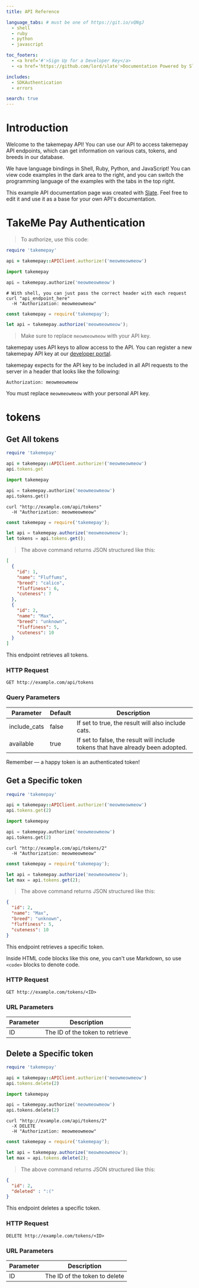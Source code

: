 ```yaml
---
title: API Reference

language_tabs: # must be one of https://git.io/vQNgJ
  - shell
  - ruby
  - python
  - javascript

toc_footers:
  - <a href='#'>Sign Up for a Developer Key</a>
  - <a href='https://github.com/lord/slate'>Documentation Powered by Slate</a>

includes:
  - SDKAuthentication
  - errors

search: true
---
```


# Introduction

Welcome to the takemepay API! You can use our API to access takemepay API endpoints, which can get information on various cats, tokens, and breeds in our database.

We have language bindings in Shell, Ruby, Python, and JavaScript! You can view code examples in the dark area to the right, and you can switch the programming language of the examples with the tabs in the top right.

This example API documentation page was created with [Slate](https://github.com/lord/slate). Feel free to edit it and use it as a base for your own API's documentation.

# TakeMe Pay Authentication

> To authorize, use this code:

```ruby
require 'takemepay'

api = takemepay::APIClient.authorize!('meowmeowmeow')
```

```python
import takemepay

api = takemepay.authorize('meowmeowmeow')
```

```shell
# With shell, you can just pass the correct header with each request
curl "api_endpoint_here"
  -H "Authorization: meowmeowmeow"
```

```javascript
const takemepay = require('takemepay');

let api = takemepay.authorize('meowmeowmeow');
```

> Make sure to replace `meowmeowmeow` with your API key.

takemepay uses API keys to allow access to the API. You can register a new takemepay API key at our [developer portal](http://example.com/developers).

takemepay expects for the API key to be included in all API requests to the server in a header that looks like the following:

`Authorization: meowmeowmeow`

<aside class="notice">
You must replace <code>meowmeowmeow</code> with your personal API key.
</aside>

# tokens

## Get All tokens

```ruby
require 'takemepay'

api = takemepay::APIClient.authorize!('meowmeowmeow')
api.tokens.get
```

```python
import takemepay

api = takemepay.authorize('meowmeowmeow')
api.tokens.get()
```

```shell
curl "http://example.com/api/tokens"
  -H "Authorization: meowmeowmeow"
```

```javascript
const takemepay = require('takemepay');

let api = takemepay.authorize('meowmeowmeow');
let tokens = api.tokens.get();
```

> The above command returns JSON structured like this:

```json
[
  {
    "id": 1,
    "name": "Fluffums",
    "breed": "calico",
    "fluffiness": 6,
    "cuteness": 7
  },
  {
    "id": 2,
    "name": "Max",
    "breed": "unknown",
    "fluffiness": 5,
    "cuteness": 10
  }
]
```

This endpoint retrieves all tokens.

### HTTP Request

`GET http://example.com/api/tokens`

### Query Parameters

Parameter | Default | Description
--------- | ------- | -----------
include_cats | false | If set to true, the result will also include cats.
available | true | If set to false, the result will include tokens that have already been adopted.

<aside class="success">
Remember — a happy token is an authenticated token!
</aside>

## Get a Specific token

```ruby
require 'takemepay'

api = takemepay::APIClient.authorize!('meowmeowmeow')
api.tokens.get(2)
```

```python
import takemepay

api = takemepay.authorize('meowmeowmeow')
api.tokens.get(2)
```

```shell
curl "http://example.com/api/tokens/2"
  -H "Authorization: meowmeowmeow"
```

```javascript
const takemepay = require('takemepay');

let api = takemepay.authorize('meowmeowmeow');
let max = api.tokens.get(2);
```

> The above command returns JSON structured like this:

```json
{
  "id": 2,
  "name": "Max",
  "breed": "unknown",
  "fluffiness": 5,
  "cuteness": 10
}
```

This endpoint retrieves a specific token.

<aside class="warning">Inside HTML code blocks like this one, you can't use Markdown, so use <code>&lt;code&gt;</code> blocks to denote code.</aside>

### HTTP Request

`GET http://example.com/tokens/<ID>`

### URL Parameters

Parameter | Description
--------- | -----------
ID | The ID of the token to retrieve

## Delete a Specific token

```ruby
require 'takemepay'

api = takemepay::APIClient.authorize!('meowmeowmeow')
api.tokens.delete(2)
```

```python
import takemepay

api = takemepay.authorize('meowmeowmeow')
api.tokens.delete(2)
```

```shell
curl "http://example.com/api/tokens/2"
  -X DELETE
  -H "Authorization: meowmeowmeow"
```

```javascript
const takemepay = require('takemepay');

let api = takemepay.authorize('meowmeowmeow');
let max = api.tokens.delete(2);
```

> The above command returns JSON structured like this:

```json
{
  "id": 2,
  "deleted" : ":("
}
```

This endpoint deletes a specific token.

### HTTP Request

`DELETE http://example.com/tokens/<ID>`

### URL Parameters

Parameter | Description
--------- | -----------
ID | The ID of the token to delete

